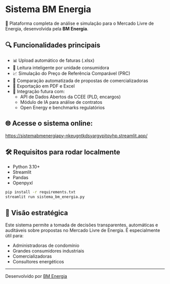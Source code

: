 
# Sistema BM Energia

🚀 Plataforma completa de análise e simulação para o Mercado Livre de Energia, desenvolvida pela **BM Energia**.

## 🔍 Funcionalidades principais

- 📊 Upload automático de faturas (.xlsx)
- 🤖 Leitura inteligente por unidade consumidora
- 📈 Simulação do Preço de Referência Comparável (PRC)
- 🔄 Comparação automatizada de propostas de comercializadoras
- 🧾 Exportação em PDF e Excel
- 📡 Integração futura com:
  - API de Dados Abertos da CCEE (PLD, encargos)
  - Módulo de IA para análise de contratos
  - Open Energy e benchmarks regulatórios

## 🌐 Acesse o sistema online:
https://sistemabmenergiapy-nkeugntkdsyargypitqyhp.streamlit.app/

## 🛠️ Requisitos para rodar localmente

- Python 3.10+
- Streamlit
- Pandas
- Openpyxl

```bash
pip install -r requirements.txt
streamlit run sistema_bm_energia.py
```

## 🧠 Visão estratégica

Este sistema permite a tomada de decisões transparentes, automáticas e auditáveis sobre propostas no Mercado Livre de Energia. É especialmente útil para:

- Administradoras de condomínio
- Grandes consumidores industriais
- Comercializadoras
- Consultores energéticos

---

Desenvolvido por [BM Energia](https://grupobmenergia.com.br/)
